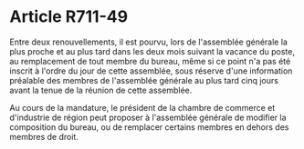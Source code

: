 # Article R711-49

<p>Entre deux renouvellements, il est pourvu, lors de l'assemblée générale la plus proche et au plus tard dans les deux mois suivant la vacance du poste, au remplacement de tout membre du bureau, même si ce point n'a pas été inscrit à l'ordre du jour de cette assemblée, sous réserve d'une information préalable des membres de l'assemblée générale au plus tard cinq jours avant la tenue de la réunion de cette assemblée.</p><p>Au cours de la mandature, le président de la chambre de commerce et d'industrie de région peut proposer à l'assemblée générale de modifier la composition du bureau, ou de remplacer certains membres en dehors des membres de droit.</p>